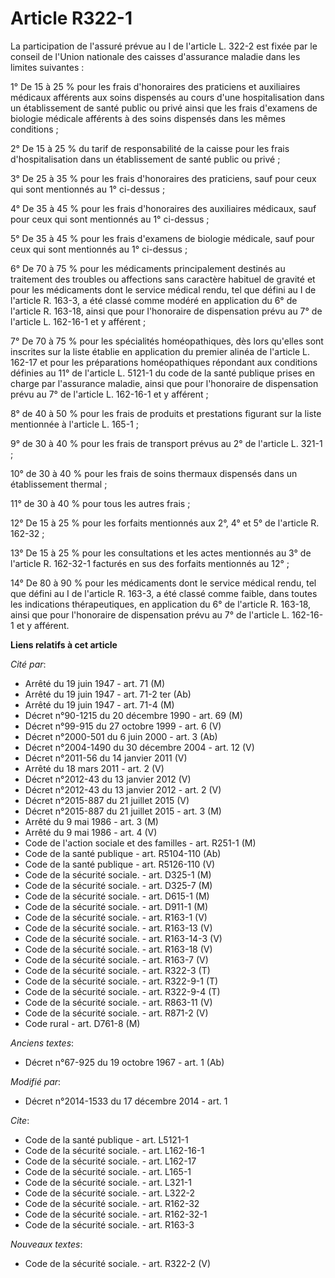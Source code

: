 # Article R322-1

La participation de l'assuré prévue au I de l'article L. 322-2 est fixée par le conseil de l'Union nationale des caisses
d'assurance maladie dans les limites suivantes : 

1° De 15 à 25 % pour les frais d'honoraires des praticiens et auxiliaires médicaux afférents aux soins dispensés au cours
d'une hospitalisation dans un établissement de santé public ou privé ainsi que les frais d'examens de biologie médicale
afférents à des soins dispensés dans les mêmes conditions ; 

2° De 15 à 25 % du tarif de responsabilité de la caisse pour les frais d'hospitalisation dans un établissement de santé
public ou privé ; 

3° De 25 à 35 % pour les frais d'honoraires des praticiens, sauf pour ceux qui sont mentionnés au 1° ci-dessus ; 

4° De 35 à 45 % pour les frais d'honoraires des auxiliaires médicaux, sauf pour ceux qui sont mentionnés au 1° ci-dessus ; 

5° De 35 à 45 % pour les frais d'examens de biologie médicale, sauf pour ceux qui sont mentionnés au 1° ci-dessus ; 

6° De 70 à 75 % pour les médicaments principalement destinés au traitement des troubles ou affections sans caractère habituel
de gravité et pour les médicaments dont le service médical rendu, tel que défini au I de l'article R. 163-3, a été classé
comme modéré en application du 6° de l'article R. 163-18, ainsi que pour l'honoraire de dispensation prévu au 7° de l'article
L. 162-16-1 et y afférent ; 

7° De 70 à 75 % pour les spécialités homéopathiques, dès lors qu'elles sont inscrites sur la liste établie en application du
premier alinéa de l'article L. 162-17 et pour les préparations homéopathiques répondant aux conditions définies au 11° de
l'article L. 5121-1 du code de la santé publique prises en charge par l'assurance maladie, ainsi que pour l'honoraire de
dispensation prévu au 7° de l'article L. 162-16-1 et y afférent ; 

8° de 40 à 50 % pour les frais de produits et prestations figurant sur la liste mentionnée à l'article L. 165-1 ; 

9° de 30 à 40 % pour les frais de transport prévus au 2° de l'article L. 321-1 ; 

10° de 30 à 40 % pour les frais de soins thermaux dispensés dans un établissement thermal ; 

11° de 30 à 40 % pour tous les autres frais ; 

12° De 15 à 25 % pour les forfaits mentionnés aux 2°, 4° et 5° de l'article R. 162-32 ; 

13° De 15 à 25 % pour les consultations et les actes mentionnés au 3° de l'article R. 162-32-1 facturés en sus des forfaits
mentionnés au 12° ; 

14° De 80 à 90 % pour les médicaments dont le service médical rendu, tel que défini au I de l'article R. 163-3, a été classé
comme faible, dans toutes les indications thérapeutiques, en application du 6° de l'article R. 163-18, ainsi que pour
l'honoraire de dispensation prévu au 7° de l'article L. 162-16-1 et y afférent.

**Liens relatifs à cet article**

_Cité par_:

  - Arrêté du 19 juin 1947 - art. 71 (M)
  - Arrêté du 19 juin 1947 - art. 71-2 ter (Ab)
  - Arrêté du 19 juin 1947 - art. 71-4 (M)
  - Décret n°90-1215 du 20 décembre 1990 - art. 69 (M)
  - Décret n°99-915 du 27 octobre 1999 - art. 6 (V)
  - Décret n°2000-501 du 6 juin 2000 - art. 3 (Ab)
  - Décret n°2004-1490 du 30 décembre 2004 - art. 12 (V)
  - Décret n°2011-56 du 14 janvier 2011 (V)
  - Arrêté du 18 mars 2011 - art. 2 (V)
  - Décret n°2012-43 du 13 janvier 2012 (V)
  - Décret n°2012-43 du 13 janvier 2012 - art. 2 (V)
  - Décret n°2015-887 du 21 juillet 2015 (V)
  - Décret n°2015-887 du 21 juillet 2015 - art. 3 (M)
  - Arrêté du 9 mai 1986 - art. 3 (M)
  - Arrêté du 9 mai 1986 - art. 4 (V)
  - Code de l'action sociale et des familles - art. R251-1 (M)
  - Code de la santé publique - art. R5104-110 (Ab)
  - Code de la santé publique - art. R5126-110 (V)
  - Code de la sécurité sociale. - art. D325-1 (M)
  - Code de la sécurité sociale. - art. D325-7 (M)
  - Code de la sécurité sociale. - art. D615-1 (M)
  - Code de la sécurité sociale. - art. D911-1 (M)
  - Code de la sécurité sociale. - art. R163-1 (V)
  - Code de la sécurité sociale. - art. R163-13 (V)
  - Code de la sécurité sociale. - art. R163-14-3 (V)
  - Code de la sécurité sociale. - art. R163-18 (V)
  - Code de la sécurité sociale. - art. R163-7 (V)
  - Code de la sécurité sociale. - art. R322-3 (T)
  - Code de la sécurité sociale. - art. R322-9-1 (T)
  - Code de la sécurité sociale. - art. R322-9-4 (T)
  - Code de la sécurité sociale. - art. R863-11 (V)
  - Code de la sécurité sociale. - art. R871-2 (V)
  - Code rural - art. D761-8 (M)

_Anciens textes_:

  - Décret n°67-925 du 19 octobre 1967 - art. 1 (Ab)

_Modifié par_:

  - Décret n°2014-1533 du 17 décembre 2014 - art. 1

_Cite_:

  - Code de la santé publique - art. L5121-1
  - Code de la sécurité sociale. - art. L162-16-1
  - Code de la sécurité sociale. - art. L162-17
  - Code de la sécurité sociale. - art. L165-1
  - Code de la sécurité sociale. - art. L321-1
  - Code de la sécurité sociale. - art. L322-2
  - Code de la sécurité sociale. - art. R162-32
  - Code de la sécurité sociale. - art. R162-32-1
  - Code de la sécurité sociale. - art. R163-3

_Nouveaux textes_:

  - Code de la sécurité sociale. - art. R322-2 (V)
